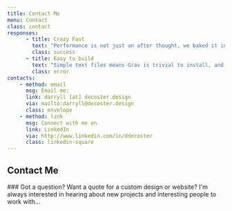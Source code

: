```yaml
---
title: Contact Me
menu: Contact
class: contact
responses:
	  - title: Crazy Fast
	    text: "Performance is not just an after thought, we baked it in from the start!"
	    class: success
      - title: Easy to build
        text: "Simple text files means Grav is trivial to install, and easy to maintain."
        class: error
contacts:
    - method: email
      msg: Email me: 
      link: darryll [at] decoster.design
      via: mailto:darryll@decoster.design
      class: envelope
    - method: link
      msg: Connect with me on 
      link: LinkedIn
      via: http://www.linkedin.com/in/ddecoster
      class: linkedin-square
---
```


<h2 class="section-title">Contact <span>Me</span></h2>
### Got a question? Want a quote for a custom design or website? I'm always interested in hearing about new projects and interesting people to work with...
